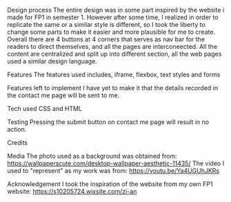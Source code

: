 Design process
The entire design was in some part inspired by the website i made for FP1 in semester 1. However after some time, I realized in order to replicate the same or a similar style is different, so I took the liberty to change some parts to make it easier and more plausible for me to create. Overall there are 4 buttons at 4 corners that serves as nav bar for the readers to direct themselves, and all the pages are interconeected. All the content are centralized and split up into different section, all the web pages used a similar design language.

Features
The features used includes, iframe, flexbox, text styles and forms

Features left to implement
I have yet to make it that the details recorded in the contact me page will be sent to me.

Tech used
CSS and HTML

Testing
Pressing the submit button on contact me page will result in no action.

Credits

Media
The photo used as a background was obtained from: https://wallpaperscute.com/desktop-wallpaper-aesthetic-11435/
The video I used to "represent" as my work was from: https://youtu.be/Ya4UGUhJKRs

Acknowledgement
I took the inspiration of the website from my own FP1 website: https://s10205724.wixsite.com/zi-an